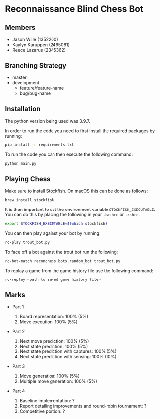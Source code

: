 # Reconnaissance Blind Chess Bot

## Members

- Jason Wille (1352200)
- Kaylyn Karuppen (2465081)
- Reece Lazarus (2345362)

## Branching Strategy

- master
- development
  - feature/feature-name
  - bug/bug-name

## Installation

The python version being used was 3.9.7.

In order to run the code you need to first install the required packages by running:

```bash
pip install -r requirements.txt
```

To run the code you can then execute the following command:

```bash
python main.py
```

## Playing Chess

Make sure to install Stockfish. On macOS this can be done as follows:

```bash
brew install stockfish
```

It is then important to set the environment variable `STOCKFISH_EXECUTABLE`. You can do this by placing the following in your `.bashrc` or `.zshrc`.

```bash
export STOCKFISH_EXECUTABLE=$(which stockfish)
```

You can then play against your bot by running:

```bash
rc-play trout_bot.py
```

To face off a bot against the trout bot run the following:

```bash
rc-bot-match reconchess.bots.random_bot trout_bot.py
```

To replay a game from the game history file use the following command:

```bash
rc-replay <path to saved game history file>
```

## Marks

- Part 1

  1. Board representation: 100% (5%)
  2. Move execution: 100% (5%)

- Part 2

  1. Next move prediction: 100% (5%)
  2. Next state prediction: 100% (5%)
  3. Next state prediction with captures: 100% (5%)
  4. Next state prediction with sensing: 100% (10%)

- Part 3

  1. Move generation: 100% (5%)
  2. Multiple move generation: 100% (5%)

- Part 4

  1. Baseline implementation: ?
  2. Report detailing improvements and round-robin tournament: ?
  3. Competitive portion: ?
